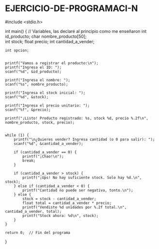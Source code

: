 # EJERCICIO-DE-PROGRAMACI-N

#include <stdio.h>  

int main() {
    // Variables, las declaré al principio como me enseñaron
    int id_producto;
    char nombre_producto[50];  
    int stock;
    float precio; 
    int cantidad_a_vender;
    
    int opcion; 
    
  
    printf("Vamos a registrar el producto:\n");
    printf("Ingresa el ID: ");
    scanf("%d", &id_producto);
    
    printf("Ingresa el nombre: ");
    scanf("%s", nombre_producto);  
    
    printf("Ingresa el stock inicial: ");
    scanf("%d", &stock);
    
    printf("Ingresa el precio unitario: ");
    scanf("%f", &precio);
    
    printf("¡Listo! Producto registrado: %s, stock %d, precio %.2f\n", nombre_producto, stock, precio);
    
   
    while (1) {  
        printf("\n¿Quieres vender? Ingresa cantidad (o 0 para salir): ");
        scanf("%d", &cantidad_a_vender);
        
        if (cantidad_a_vender == 0) {
            printf("¡Chao!\n");
            break;  
        }
        
        if (cantidad_a_vender > stock) {
            printf("¡Ups! No hay suficiente stock. Solo hay %d.\n", stock);
        } else if (cantidad_a_vender < 0) {
            printf("Cantidad no puede ser negativa, tonto.\n");  
        } else {
            stock = stock - cantidad_a_vender;  
            float total = cantidad_a_vender * precio;
            printf("Vendiste %d unidades por %.2f total.\n", cantidad_a_vender, total);
            printf("Stock ahora: %d\n", stock);
        }
    }
    
    return 0;  // Fin del programa
}

